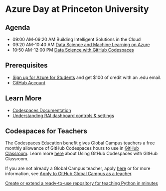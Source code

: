 # Azure Day at Princeton University

## Agenda

* 09:00 AM-09:20 AM Building Intelligent Solutions in the Cloud
* 09:20 AM-10:40 AM [Data Science and Machine Learning on Azure](data-science-ml-Azure/README.md)
* 10:50 AM-12:00 PM [Data Science with GitHub Codespaces](data-science-codespaces/README.md)

## Prerequisites

* [Sign up for Azure for Students](https://aka.ms/azure4students) and get $100 of credit with an .edu email.
* [GitHub Account](https://github.com/signup)

## Learn More

* [Codespaces Documentation](https://docs.github.com/codespaces)
* [Understanding RAI dashboard controls & settings](https://learn.microsoft.com/en-us/azure/machine-learning/how-to-responsible-ai-dashboard?WT.mc_id=aiml-71289-ruyakubu)


## Codespaces for Teachers
The Codespaces Education benefit gives Global Campus teachers a free monthly allowance of GitHub Codespaces hours to use in [GitHub Classroom](classroom.github.com). Learn more [here](https://docs.github.com/en/education/manage-coursework-with-github-classroom/integrate-github-classroom-with-an-ide/using-github-codespaces-with-github-classroom) about Using GitHub Codespaces with GitHub Classroom.

If you are not already a Global Campus teacher, apply [here](https://education.github.com/discount_requests/pack_application) or for more information, see [Apply to GitHub Global Campus as a teacher](https://docs.github.com/en/education/explore-the-benefits-of-teaching-and-learning-with-github-education/github-global-campus-for-teachers/apply-to-github-global-campus-as-a-teacher).

[Create or extend a ready-to-use repository for teaching Python in minutes](https://github.com/education/codespaces-teaching-template-py)

